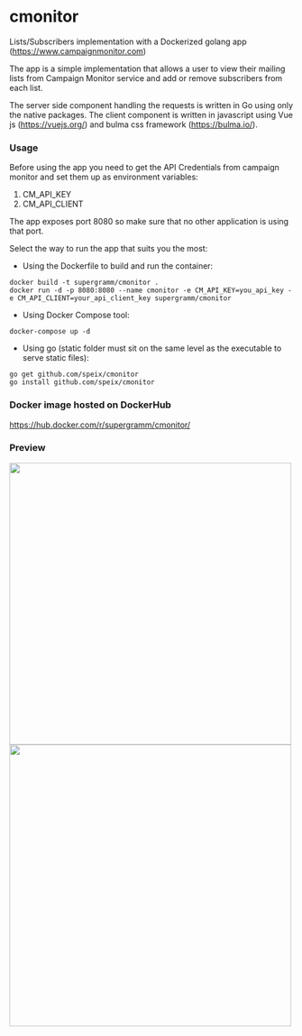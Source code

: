 # cmonitor
Lists/Subscribers implementation with a Dockerized golang app (https://www.campaignmonitor.com)

The app is a simple implementation that allows a user to view their mailing lists from Campaign Monitor service and add or remove subscribers from each list.

The server side component handling the requests is written in Go using only the native packages. The client component is written in javascript using Vue js (https://vuejs.org/) and bulma css framework (https://bulma.io/). 

### Usage
Before using the app you need to get the API Credentials from campaign monitor and set them up as environment variables:
1. CM_API_KEY
2. CM_API_CLIENT

The app exposes port 8080 so make sure that no other application is using that port.

Select the way to run the app that suits you the most:

* Using the Dockerfile to build and run the container:
```
docker build -t supergramm/cmonitor .
docker run -d -p 8080:8080 --name cmonitor -e CM_API_KEY=you_api_key -e CM_API_CLIENT=your_api_client_key supergramm/cmonitor
```


* Using Docker Compose tool:
```
docker-compose up -d
```


* Using go (static folder must sit on the same level as the executable to serve static files):
```
go get github.com/speix/cmonitor
go install github.com/speix/cmonitor
```


### Docker image hosted on DockerHub
https://hub.docker.com/r/supergramm/cmonitor/

### Preview
<p float="left">
<img src="http://www.supergramm.com/media/images/github/cmonitor2.jpg" alt="" data-canonical-src="http://www.supergramm.com/media/images/github/cmonitor1.jpg" height="500"/>
<img src="http://www.supergramm.com/media/images/github/cmonitor1.jpg" alt="" data-canonical-src="http://www.supergramm.com/media/images/github/cmonitor1.jpg" height="500"/>
</p>
